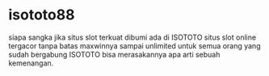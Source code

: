 # isototo88
siapa sangka jika situs slot terkuat dibumi ada di ISOTOTO situs slot online tergacor tanpa batas maxwinnya sampai unlimited untuk semua orang yang sudah bergabung ISOTOTO bisa merasakannya apa arti sebuah kemenangan.
